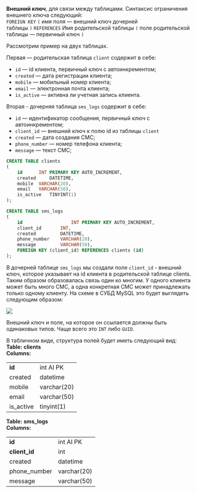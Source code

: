 **Внешний ключ**, для связи между таблицами. Синтаксис ограничения внешнего ключа следующий:  
`FOREIGN KEY` `(` имя поля — внешний ключ дочерней таблицы `)` `REFERENCES` Имя родительской таблицы `(` поле родительской таблицы — первичный ключ `)`

Рассмотрим пример на двух таблицах.

Первая — родительская таблица `client` содержит в себе:

- `id` — id клиента, первичный ключ с автоинкрементом;
- `created` — дата регистрации клиента;
- `mobile` — мобильный номер клиента;
- `email` — электронная почта клиента;
- `is_active` — активна ли учетная запись клиента.

Вторая - дочерняя таблица `sms_logs` содержит в себе:

- `id` — идентификатор сообщения, первичный ключ с автоинкрементом;
- `client_id` — внешний ключ к полю id из таблицы `client`
- `created` — дата создания СМС;
- `phone_number` — номер телефона клиента;
- `message` — текст СМС;

```sql
CREATE TABLE clients
(
    id     	INT PRIMARY KEY AUTO_INCREMENT,
    created  	DATETIME,
    mobile 	VARCHAR(20),
    email 	VARCHAR(50),
    is_active 	TINYINT(1)
);

CREATE TABLE sms_logs
(
    id                  INT PRIMARY KEY AUTO_INCREMENT,
    client_id     	INT,
    created  		DATETIME,
    phone_number 	VARCHAR(20),
    message 		VARCHAR(50),
    FOREIGN KEY (client_id) REFERENCES clients (id)
);
```

В дочерней таблице `sms_logs` мы создали поле `client_id` - внешний ключ, которое указывает на id клиента в родительской таблице clients. Таким образом образовалась связь один ко многим. У одного клиента может быть много СМС, а одна конкретная СМС может принадлежать только одному клиенту. На схеме в СУБД MySQL это будет выглядеть следующим образом:

![](https://ucarecdn.com/43153775-8b18-4985-ae49-a8e302a6ee74/)

Внешний ключ и поле, на которое он ссылается должны быть одинаковых типов. Чаще всего это `INT` либо `GUID`. 

В табличном виде, структура полей будет иметь следующий вид:  
**Table:** **clients**  
**Columns:**

|   |   |
|---|---|
|**id**|int AI PK|
|created|datetime|
|mobile|varchar(20)|
|email|varchar(50)|
|is_active|tinyint(1)|

**Table:** **sms_logs**  
**Columns:**

|   |   |
|---|---|
|**id**|int AI PK|
|**client_id**|int|
|created|datetime|
|phone_number|varchar(20)|
|message|varchar(50)|